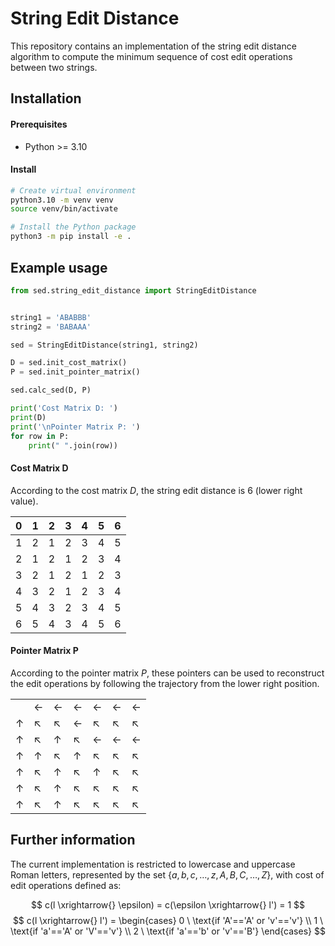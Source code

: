 # String Edit Distance

This repository contains an implementation of the string edit distance algorithm to compute the minimum sequence of cost edit operations between two strings.

## Installation

#### Prerequisites
- Python >= 3.10

#### Install
```bash
# Create virtual environment
python3.10 -m venv venv
source venv/bin/activate

# Install the Python package
python3 -m pip install -e .
```

## Example usage
```python
from sed.string_edit_distance import StringEditDistance


string1 = 'ABABBB'
string2 = 'BABAAA'

sed = StringEditDistance(string1, string2)

D = sed.init_cost_matrix()
P = sed.init_pointer_matrix()

sed.calc_sed(D, P)

print('Cost Matrix D: ')
print(D)
print('\nPointer Matrix P: ')
for row in P:
    print(" ".join(row))
```

#### Cost Matrix D

According to the cost matrix $D$, the string edit distance is $6$ (lower right value).

| 0 | 1 | 2 | 3 | 4 | 5 | 6 |
|---|---|---|---|---|---|---|
| 1 | 2 | 1 | 2 | 3 | 4 | 5 |
| 2 | 1 | 2 | 1 | 2 | 3 | 4 |
| 3 | 2 | 1 | 2 | 1 | 2 | 3 |
| 4 | 3 | 2 | 1 | 2 | 3 | 4 |
| 5 | 4 | 3 | 2 | 3 | 4 | 5 |
| 6 | 5 | 4 | 3 | 4 | 5 | 6 |

#### Pointer Matrix P

According to the pointer matrix $P$, these pointers can be used to reconstruct the edit operations by following the trajectory from the lower right position.

|   |   |   |   |   |   |   |
|---|---|---|---|---|---|---|
|   | ← | ← | ← | ← | ← | ← |
| ↑ | ↖ | ↖ | ← | ↖ | ↖ | ↖ |
| ↑ | ↖ | ↑ | ↖ | ← | ← | ← |
| ↑ | ↑ | ↖ | ↑ | ↖ | ↖ | ↖ |
| ↑ | ↖ | ↑ | ↖ | ↑ | ↖ | ↖ |
| ↑ | ↖ | ↑ | ↖ | ↖ | ↖ | ↖ |
| ↑ | ↖ | ↑ | ↖ | ↖ | ↖ | ↖ |

## Further information

The current implementation is restricted to lowercase and uppercase Roman letters, represented by the set $\{a, b, c, \ldots, z, A, B, C, \ldots, Z\}$, with cost of edit operations defined as:

$$
c(l \xrightarrow{} \epsilon) = c(\epsilon \xrightarrow{} l') = 1
$$
$$
c(l \xrightarrow{} l') = \begin{cases}
    0 \ \text{if 'A'=='A' or 'v'=='v'} \\
    1 \ \text{if 'a'=='A' or 'V'=='v'} \\
    2 \ \text{if 'a'=='b' or 'v'=='B'}
    \end{cases}
$$